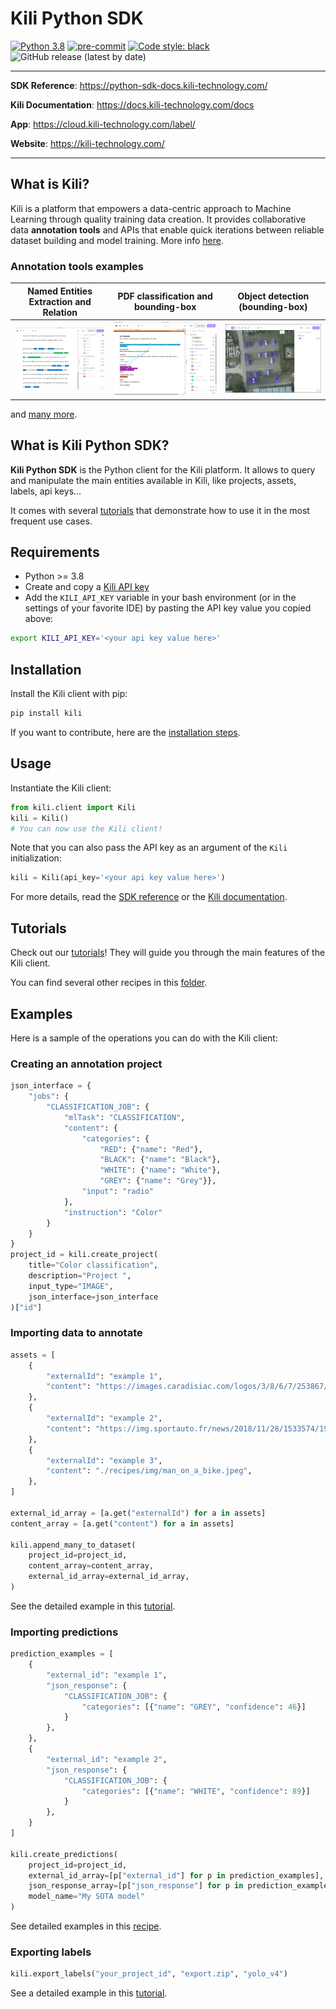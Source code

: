 # Kili Python SDK

[![Python 3.8](https://img.shields.io/badge/python-%203.8%20|%203.9%20|%203.10%20|%203.11%20|%203.12%20-blue.svg)](https://www.python.org/)
[![pre-commit](https://img.shields.io/badge/pre--commit-enabled-brightgreen?logo=pre-commit&logoColor=white)](https://github.com/pre-commit/pre-commit)
[![Code style: black](https://img.shields.io/badge/code%20style-black-000000.svg)](https://github.com/psf/black)
![GitHub release (latest by date)](https://img.shields.io/github/v/release/kili-technology/kili-python-sdk?label=pypi%20package)

---

**SDK Reference**: <https://python-sdk-docs.kili-technology.com/>

**Kili Documentation**: <https://docs.kili-technology.com/docs>

**App**: <https://cloud.kili-technology.com/label/>

**Website**: <https://kili-technology.com/>

---

## What is Kili?

Kili is a platform that empowers a data-centric approach to Machine Learning through quality training data creation. It provides collaborative data **annotation tools** and APIs that enable quick iterations between reliable dataset building and model training. More info [here](https://kili-technology.com/platform/label-annotate).

### Annotation tools examples

|   Named Entities Extraction and Relation    | PDF classification and bounding-box |   Object detection (bounding-box)   |
| :-----------------------------------------: | :---------------------------------: | :---------------------------------: |
| ![](./recipes/img/relations-extraction.png) | ![](./recipes/img/pdf_classif.png)  | ![](./recipes/img/bounding-box.jpg) |

and [many more](https://docs.kili-technology.com/docs/labeling-overview).

## What is Kili Python SDK?

**Kili Python SDK** is the Python client for the Kili platform. It allows to query and manipulate the main entities available in Kili, like projects, assets, labels, api keys...

It comes with several [tutorials](https://python-sdk-docs.kili-technology.com/latest/sdk/tutorials/basic_project_setup/) that demonstrate how to use it in the most frequent use cases.

## Requirements

- Python >= 3.8
- Create and copy a [Kili API key](https://docs.kili-technology.com/docs/creating-an-api-key)
- Add the `KILI_API_KEY` variable in your bash environment (or in the settings of your favorite IDE) by pasting the API key value you copied above:

```bash
export KILI_API_KEY='<your api key value here>'
```

## Installation

Install the Kili client with pip:

```bash
pip install kili
```

If you want to contribute, here are the [installation steps](CONTRIBUTING.md).

## Usage

Instantiate the Kili client:

```python
from kili.client import Kili
kili = Kili()
# You can now use the Kili client!
```

Note that you can also pass the API key as an argument of the `Kili` initialization:

```python
kili = Kili(api_key='<your api key value here>')
```

For more details, read the [SDK reference](https://python-sdk-docs.kili-technology.com) or the [Kili documentation](https://docs.kili-technology.com/docs).

## Tutorials

Check out our [tutorials](https://python-sdk-docs.kili-technology.com/latest/tutorials)! They will guide you through the main features of the Kili client.

You can find several other recipes in this [folder](https://github.com/kili-technology/kili-python-sdk/tree/main/recipes).

## Examples

Here is a sample of the operations you can do with the Kili client:

### Creating an annotation project

```python
json_interface = {
    "jobs": {
        "CLASSIFICATION_JOB": {
            "mlTask": "CLASSIFICATION",
            "content": {
                "categories": {
                    "RED": {"name": "Red"},
                    "BLACK": {"name": "Black"},
                    "WHITE": {"name": "White"},
                    "GREY": {"name": "Grey"}},
                "input": "radio"
            },
            "instruction": "Color"
        }
    }
}
project_id = kili.create_project(
    title="Color classification",
    description="Project ",
    input_type="IMAGE",
    json_interface=json_interface
)["id"]
```

### Importing data to annotate

```python
assets = [
    {
        "externalId": "example 1",
        "content": "https://images.caradisiac.com/logos/3/8/6/7/253867/S0-tesla-enregistre-d-importantes-pertes-au-premier-trimestre-175948.jpg",
    },
    {
        "externalId": "example 2",
        "content": "https://img.sportauto.fr/news/2018/11/28/1533574/1920%7C1280%7Cc096243e5460db3e5e70c773.jpg",
    },
    {
        "externalId": "example 3",
        "content": "./recipes/img/man_on_a_bike.jpeg",
    },
]

external_id_array = [a.get("externalId") for a in assets]
content_array = [a.get("content") for a in assets]

kili.append_many_to_dataset(
    project_id=project_id,
    content_array=content_array,
    external_id_array=external_id_array,
)
```

See the detailed example in this [tutorial](https://python-sdk-docs.kili-technology.com/latest/sdk/tutorials/importing_assets_and_metadata/).

### Importing predictions

```python
prediction_examples = [
    {
        "external_id": "example 1",
        "json_response": {
            "CLASSIFICATION_JOB": {
                "categories": [{"name": "GREY", "confidence": 46}]
            }
        },
    },
    {
        "external_id": "example 2",
        "json_response": {
            "CLASSIFICATION_JOB": {
                "categories": [{"name": "WHITE", "confidence": 89}]
            }
        },
    }
]

kili.create_predictions(
    project_id=project_id,
    external_id_array=[p["external_id"] for p in prediction_examples],
    json_response_array=[p["json_response"] for p in prediction_examples],
    model_name="My SOTA model"
)
```

See detailed examples in this [recipe](https://docs.kili-technology.com/recipes/importing-labels-and-predictions).

### Exporting labels

```python
kili.export_labels("your_project_id", "export.zip", "yolo_v4")
```

See a detailed example in this [tutorial](https://python-sdk-docs.kili-technology.com/latest/sdk/tutorials/export_a_kili_project/).
